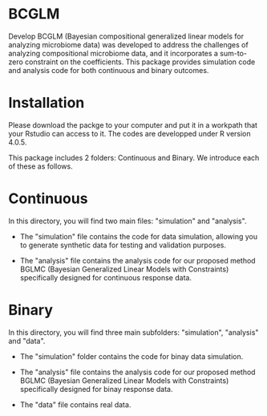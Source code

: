 # BCGLM
Develop
BCGLM (Bayesian compositional generalized linear models for analyzing microbiome data) was developed to address the challenges of analyzing compositional microbiome data, and it incorporates a sum-to-zero constraint on the coefficients. This package provides simulation code and analysis code for both continuous and binary outcomes.

# Installation
Please download the packge to your computer and put it in a workpath that your Rstudio can access to it. The codes are developped under R version 4.0.5.

This package includes 2 folders: Continuous and Binary. We introduce each of these as follows.

# Continuous
In this directory, you will find two main files: "simulation" and "analysis".
- The "simulation" file contains the code for data simulation, allowing you to generate synthetic data for testing and validation purposes.

- The "analysis" file contains the analysis code for our proposed method BGLMC (Bayesian Generalized Linear Models with Constraints) specifically designed for continuous response data. 

# Binary
In this directory, you will find three main subfolders: "simulation", "analysis" and "data".
- The "simulation" folder contains the code for binay data simulation.

- The "analysis" file contains the analysis code for our proposed method BGLMC (Bayesian Generalized Linear Models with Constraints) specifically designed for binay response data.

- The "data" file contains real data.

